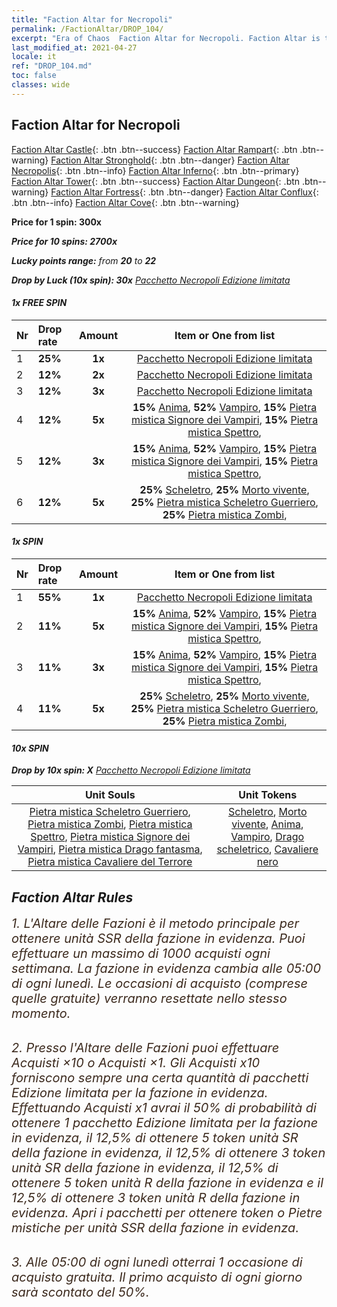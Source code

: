 ```yaml
---
title: "Faction Altar for Necropoli"
permalink: /FactionAltar/DROP_104/
excerpt: "Era of Chaos  Faction Altar for Necropoli. Faction Altar is the primary method for obtaining SSR units from the popular faction. Limited to 1,000 purchases each week. The popular faction changes at 05:00 every Monday. Purchase attempts and free purchase attempts will also reset then."
last_modified_at: 2021-04-27
locale: it
ref: "DROP_104.md"
toc: false
classes: wide
---
```


##  Faction Altar for **Necropoli**

  [Faction Altar Castle](/it/FactionAltar/DROP_101/){: .btn .btn--success} [Faction Altar Rampart](/it/FactionAltar/DROP_102/){: .btn .btn--warning} [Faction Altar Stronghold](/it/FactionAltar/DROP_103/){: .btn .btn--danger} [Faction Altar Necropolis](/it/FactionAltar/DROP_104/){: .btn .btn--info} [Faction Altar Inferno](/it/FactionAltar/DROP_105/){: .btn .btn--primary} [Faction Altar Tower](/it/FactionAltar/DROP_106/){: .btn .btn--success} [Faction Altar Dungeon](/it/FactionAltar/DROP_107/){: .btn .btn--warning} [Faction Altar Fortress](/it/FactionAltar/DROP_108/){: .btn .btn--danger} [Faction Altar Conflux](/it/FactionAltar/DROP_109/){: .btn .btn--info} [Faction Altar Cove](/it/FactionAltar/DROP_112/){: .btn .btn--warning} 

  **Price for 1 spin: 300x** <i class="fas fa-gem"/>

  **Price for 10 spins: 2700x** <i class="fas fa-gem"/>

  **Lucky points range:** from **20** to **22**

  **Drop by Luck (10x spin): 30x** [Pacchetto Necropoli Edizione limitata](/ItemsIT/con_2138/)

####  1x FREE SPIN 

  |    Nr    |  Drop rate  |  Amount   |   Item or One from list  |
  |:---------|:------------|:---------:|:------------------------:|
  | 1 | **25%** | **1x** | [Pacchetto Necropoli Edizione limitata](/ItemsIT/con_2138/) |
  | 2 | **12%** | **2x** | [Pacchetto Necropoli Edizione limitata](/ItemsIT/con_2138/) |
  | 3 | **12%** | **3x** | [Pacchetto Necropoli Edizione limitata](/ItemsIT/con_2138/) |
  | 4 | **12%** | **5x** |  **15%** [Anima](/ItemsIT/unt_210/),  **52%** [Vampiro](/ItemsIT/unt_211/),  **15%** [Pietra mistica Signore dei Vampiri](/ItemsIT/unt_300/),  **15%** [Pietra mistica Spettro](/ItemsIT/unt_299/),  |
  | 5 | **12%** | **3x** |  **15%** [Anima](/ItemsIT/unt_210/),  **52%** [Vampiro](/ItemsIT/unt_211/),  **15%** [Pietra mistica Signore dei Vampiri](/ItemsIT/unt_300/),  **15%** [Pietra mistica Spettro](/ItemsIT/unt_299/),  |
  | 6 | **12%** | **5x** |  **25%** [Scheletro](/ItemsIT/unt_208/),  **25%** [Morto vivente](/ItemsIT/unt_209/),  **25%** [Pietra mistica Scheletro Guerriero](/ItemsIT/unt_297/),  **25%** [Pietra mistica Zombi](/ItemsIT/unt_298/),  |


####  1x SPIN 

  |    Nr    |  Drop rate  |  Amount   |   Item or One from list  |
  |:---------|:------------|:---------:|:------------------------:|
  | 1 | **55%** | **1x** | [Pacchetto Necropoli Edizione limitata](/ItemsIT/con_2138/) |
  | 2 | **11%** | **5x** |  **15%** [Anima](/ItemsIT/unt_210/),  **52%** [Vampiro](/ItemsIT/unt_211/),  **15%** [Pietra mistica Signore dei Vampiri](/ItemsIT/unt_300/),  **15%** [Pietra mistica Spettro](/ItemsIT/unt_299/),  |
  | 3 | **11%** | **3x** |  **15%** [Anima](/ItemsIT/unt_210/),  **52%** [Vampiro](/ItemsIT/unt_211/),  **15%** [Pietra mistica Signore dei Vampiri](/ItemsIT/unt_300/),  **15%** [Pietra mistica Spettro](/ItemsIT/unt_299/),  |
  | 4 | **11%** | **5x** |  **25%** [Scheletro](/ItemsIT/unt_208/),  **25%** [Morto vivente](/ItemsIT/unt_209/),  **25%** [Pietra mistica Scheletro Guerriero](/ItemsIT/unt_297/),  **25%** [Pietra mistica Zombi](/ItemsIT/unt_298/),  |


####  10x SPIN 

  **Drop by 10x spin: X** [Pacchetto Necropoli Edizione limitata](/ItemsIT/con_2138/)

  |    Unit Souls    |  Unit Tokens  |
  |:----------------:|:-------------:|
  | [Pietra mistica Scheletro Guerriero](/ItemsIT/unt_297/), [Pietra mistica Zombi](/ItemsIT/unt_298/), [Pietra mistica Spettro](/ItemsIT/unt_299/), [Pietra mistica Signore dei Vampiri](/ItemsIT/unt_300/), [Pietra mistica Drago fantasma](/ItemsIT/unt_303/), [Pietra mistica Cavaliere del Terrore](/ItemsIT/unt_302/) | [Scheletro](/ItemsIT/unt_208/), [Morto vivente](/ItemsIT/unt_209/), [Anima](/ItemsIT/unt_210/), [Vampiro](/ItemsIT/unt_211/), [Drago scheletrico](/ItemsIT/unt_214/), [Cavaliere nero](/ItemsIT/unt_213/) |



## Faction Altar Rules

  <span style="color: #3c2a1e;font-size:20px">1. L'Altare delle Fazioni è il metodo principale per ottenere unità SSR della fazione in evidenza. Puoi effettuare un massimo di 1000 acquisti ogni settimana. La fazione in evidenza cambia alle 05:00 di ogni lunedì. Le occasioni di acquisto (comprese quelle gratuite) verranno resettate nello stesso momento.</span><br/>

<br/>  <span style="color: #3c2a1e;font-size:20px">2. Presso l'Altare delle Fazioni puoi effettuare Acquisti ×10 o Acquisti ×1. Gli Acquisti x10 forniscono sempre una certa quantità di pacchetti Edizione limitata per la fazione in evidenza. Effettuando Acquisti x1 avrai il 50% di probabilità di ottenere 1 pacchetto Edizione limitata per la fazione in evidenza, il 12,5% di ottenere 5 token unità SR della fazione in evidenza, il 12,5% di ottenere 3 token unità SR della fazione in evidenza, il 12,5% di ottenere 5 token unità R della fazione in evidenza e il 12,5% di ottenere 3 token unità R della fazione in evidenza. Apri i pacchetti per ottenere token o Pietre mistiche per unità SSR della fazione in evidenza.</span>

<br/>  <span style="color: #3c2a1e;font-size:20px">3. Alle 05:00 di ogni lunedì otterrai 1 occasione di acquisto gratuita. Il primo acquisto di ogni giorno sarà scontato del 50%.</span><br/>

<br/>
